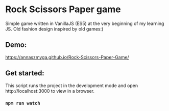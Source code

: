 # Rock Scissors Paper game

Simple game written in VanillaJS (ES5) at the very beginning of my learning JS. Old fashion design inspired by old games:)

## Demo: 
https://annaszmyga.github.io/Rock-Scissors-Paper-Game/

## Get started:

This script runs the project in the development mode and open http://localhost:3000 to view in a browser.
### `npm run watch`
